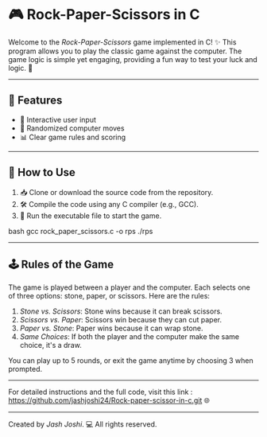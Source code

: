 # 🎮 Rock-Paper-Scissors in C

Welcome to the *Rock-Paper-Scissors* game implemented in C! ✨ This program allows you to play the classic game against the computer. The game logic is simple yet engaging, providing a fun way to test your luck and logic. 🤖

---

## 🌟 Features

- 🎲 Interactive user input
- 🤖 Randomized computer moves
- 📊 Clear game rules and scoring

---

## 🚀 How to Use

1. 📥 Clone or download the source code from the repository.
2. 🛠 Compile the code using any C compiler (e.g., GCC).
3. 🎉 Run the executable file to start the game.

bash
gcc rock_paper_scissors.c -o rps
./rps


---

## 🕹 Rules of the Game

The game is played between a player and the computer. Each selects one of three options: stone, paper, or scissors. Here are the rules:

1. *Stone vs. Scissors*: Stone wins because it can break scissors.
2. *Scissors vs. Paper*: Scissors win because they can cut paper.
3. *Paper vs. Stone*: Paper wins because it can wrap stone.
4. *Same Choices*: If both the player and the computer make the same choice, it's a draw.

You can play up to 5 rounds, or exit the game anytime by choosing 3 when prompted.

---



For detailed instructions and the full code, visit this link : https://github.com/jashjoshi24/Rock-paper-scissor-in-c.git 🌐

---

Created by *Jash Joshi*. 💻 All rights reserved.
